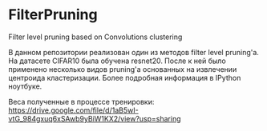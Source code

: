 # FilterPruning
Filter level pruning based on Convolutions clustering

В данном репозитории реализован один из методов filter level pruning'a.
На датасете CIFAR10 была обучена resnet20. После к ней было применено несколько видов pruning'a основанных на извлечении центроида кластеризации.
Более подробная информация в IPython ноутбуке.

Веса полученные в процессе тренировки: https://drive.google.com/file/d/1aB5wI-vtG_984gxuq6xSAwb9yBiW1KX2/view?usp=sharing
